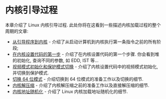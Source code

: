 # 内核引导过程

本章介绍了 Linux 内核引导过程. 此处你将在这看到一些描述内核加载过程的整个周期的文章:

* [从引导程序到内核](linux-bootstrap-1.md) - 介绍了从启动计算机到内核执行第一条指令之前的所有阶段;
* [在内核设置代码的第一步](linux-bootstrap-2.md) - 介绍了在内核设置代码的第一个步骤. 你会看到堆的初始化, 查询不同的参数, 如 EDD, IST 等...
* [视频模式初始化和保护模式切换](linux-bootstrap-3.md) - 介绍了内核设置代码中的视频模式初始化, 并切换到保护模式.
* [切换 64 位模式](linux-bootstrap-4.md) - 介绍切换到 64 位模式的准备工作以及切换的细节.
* [内核解压缩](linux-bootstrap-5.md) - 介绍了内核解压缩之前的准备工作以及直接解压缩的细节.
* [内核地址随机化](linux-bootstrap-6.md) - 介绍了 Linux 内核加载地址随机化的细节.
